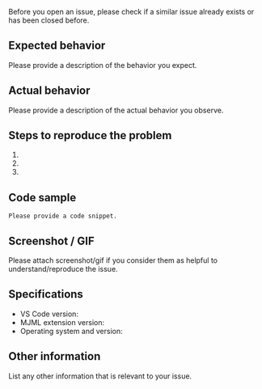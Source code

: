 Before you open an issue, please check if a similar issue already exists or has been closed before.

## Expected behavior

Please provide a description of the behavior you expect.

## Actual behavior

Please provide a description of the actual behavior you observe.

## Steps to reproduce the problem

1.
1.
1.

## Code sample

```
Please provide a code snippet.
```

## Screenshot / GIF

Please attach screenshot/gif if you consider them as helpful to understand/reproduce the issue.

## Specifications

- VS Code version:
- MJML extension version:
- Operating system and version:

## Other information

List any other information that is relevant to your issue.
